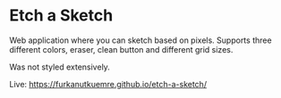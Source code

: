 # Etch a Sketch

Web application where you can sketch based on pixels. Supports three different colors, eraser, clean button and different grid sizes.

Was not styled extensively.

Live: https://furkanutkuemre.github.io/etch-a-sketch/
